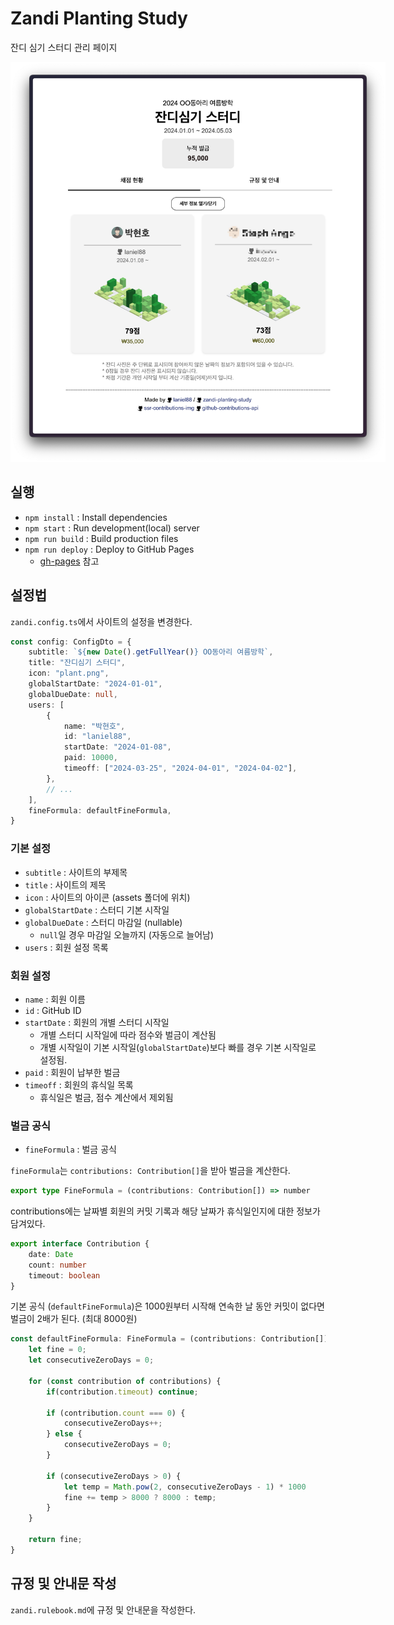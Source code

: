 # Zandi Planting Study

잔디 심기 스터디 관리 페이지

<img src=".github/snapshot.png" style="max-width: 600px; margin: auto;">

## 실행

- `npm install` : Install dependencies
- `npm start` : Run development(local) server
- `npm run build` : Build production files
- `npm run deploy` : Deploy to GitHub Pages
  - [gh-pages](https://www.npmjs.com/package/gh-pages) 참고

## 설정법

`zandi.config.ts`에서 사이트의 설정을 변경한다.

```ts
const config: ConfigDto = {
    subtitle: `${new Date().getFullYear()} OO동아리 여름방학`,
    title: "잔디심기 스터디", 
    icon: "plant.png",
    globalStartDate: "2024-01-01",
    globalDueDate: null,
    users: [
        {
            name: "박현호",
            id: "laniel88",
            startDate: "2024-01-08",
            paid: 10000,
            timeoff: ["2024-03-25", "2024-04-01", "2024-04-02"],
        },
        // ...
    ],
    fineFormula: defaultFineFormula,
}
```

### 기본 설정

- `subtitle` : 사이트의 부제목
- `title` : 사이트의 제목
- `icon` : 사이트의 아이콘 (assets 폴더에 위치)
- `globalStartDate` : 스터디 기본 시작일
- `globalDueDate` : 스터디 마감일 (nullable)
  - `null`일 경우 마감일 오늘까지 (자동으로 늘어남)
- `users` : 회원 설정 목록

### 회원 설정

- `name` : 회원 이름
- `id` : GitHub ID
- `startDate` : 회원의 개별 스터디 시작일
  - 개별 스터디 시작일에 따라 점수와 벌금이 계산됨
  - 개별 시작일이 기본 시작일(`globalStartDate`)보다 빠를 경우 기본 시작일로 설정됨.
- `paid` : 회원이 납부한 벌금
- `timeoff` : 회원의 휴식일 목록
  - 휴식일은 벌금, 점수 계산에서 제외됨

### 벌금 공식

- `fineFormula` : 벌금 공식

`fineFormula`는 `contributions: Contribution[]`을 받아 벌금을 계산한다.

```ts
export type FineFormula = (contributions: Contribution[]) => number
```

contributions에는 날짜별 회원의 커밋 기록과 해당 날짜가 휴식일인지에 대한 정보가 담겨있다.

```ts
export interface Contribution {
    date: Date
    count: number
    timeout: boolean
}
```

기본 공식 (`defaultFineFormula`)은 1000원부터 시작해 연속한 날 동안 커밋이 없다면 벌금이 2배가 된다. (최대 8000원)

```ts
const defaultFineFormula: FineFormula = (contributions: Contribution[]) => {
    let fine = 0;
    let consecutiveZeroDays = 0;

    for (const contribution of contributions) {
        if(contribution.timeout) continue;

        if (contribution.count === 0) {
            consecutiveZeroDays++;
        } else {
            consecutiveZeroDays = 0;
        }

        if (consecutiveZeroDays > 0) {
            let temp = Math.pow(2, consecutiveZeroDays - 1) * 1000
            fine += temp > 8000 ? 8000 : temp;
        }
    }

    return fine;
}
```

## 규정 및 안내문 작성

`zandi.rulebook.md`에 규정 및 안내문을 작성한다.

